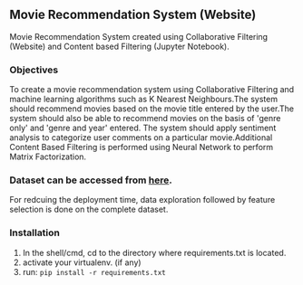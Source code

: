 ## Movie Recommendation System (Website)
Movie Recommendation System created using Collaborative Filtering (Website) and Content based Filtering (Jupyter Notebook).

### Objectives

To create a movie recommendation system using Collaborative Filtering and machine learning algorithms such as K Nearest Neighbours.The system should recommend movies based on the movie title entered by the user.The system should also be able to recommend movies on the basis of 'genre only' and 'genre and year' entered. The system should apply sentiment analysis to categorize user comments on a particular movie.Additional Content Based Filtering is performed using Neural Network to perform Matrix Factorization.

### Dataset can be accessed from [here](https://grouplens.org/datasets/movielens/). 
  For redcuing the deployment time, data exploration followed by feature selection is done on the complete dataset.

### Installation
  1. In the shell/cmd, cd to the directory where requirements.txt is located.
  2. activate your virtualenv. (if any)
  3. run:   ``` pip install -r requirements.txt ```




